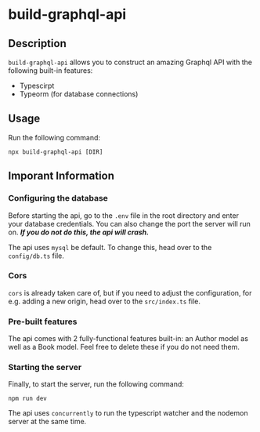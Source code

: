# build-graphql-api

## Description

```build-graphql-api``` allows you to construct an amazing Graphql API with the following built-in features:

 - Typescirpt
 - Typeorm (for database connections)

## Usage

Run the following command:

```
npx build-graphql-api [DIR]
```

## Imporant Information

### Configuring the database

Before starting the api, go to the ```.env``` file in the root directory and enter your database credentials. You can also change the port the server will run on. ***If you do not do this, the api will crash.***

The api uses ```mysql``` be default. To change this, head over to the ```config/db.ts``` file.

### Cors

```cors``` is already taken care of, but if you need to adjust the configuration, for e.g. adding a new origin, head over to the ```src/index.ts``` file.

### Pre-built features

The api comes with 2 fully-functional features built-in: an Author model as well as a Book model. Feel free to delete these if you do not need them.

### Starting the server

Finally, to start the server, run the following command:

```
npm run dev
```

The api uses ```concurrently``` to run the typescript watcher and the nodemon server at the same time.